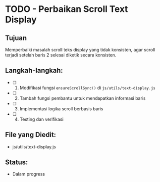 # TODO - Perbaikan Scroll Text Display

## Tujuan
Memperbaiki masalah scroll teks display yang tidak konsisten, agar scroll terjadi setelah baris 2 selesai diketik secara konsisten.

## Langkah-langkah:
- [ ] 1. Modifikasi fungsi `ensureScrollSync()` di `js/utils/text-display.js`
- [ ] 2. Tambah fungsi pembantu untuk mendapatkan informasi baris
- [ ] 3. Implementasi logika scroll berbasis baris
- [ ] 4. Testing dan verifikasi

## File yang Diedit:
- js/utils/text-display.js

## Status:
- Dalam progress
